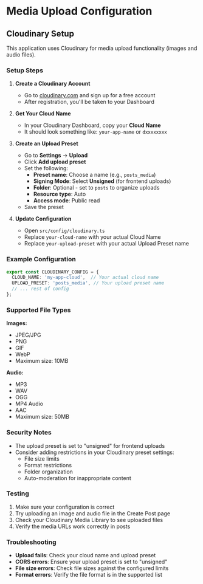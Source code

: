 # Media Upload Configuration

## Cloudinary Setup

This application uses Cloudinary for media upload functionality (images and audio files).

### Setup Steps

1. **Create a Cloudinary Account**
   - Go to [cloudinary.com](https://cloudinary.com) and sign up for a free account
   - After registration, you'll be taken to your Dashboard

2. **Get Your Cloud Name**
   - In your Cloudinary Dashboard, copy your **Cloud Name**
   - It should look something like: `your-app-name` or `dxxxxxxxx`

3. **Create an Upload Preset**
   - Go to **Settings** → **Upload**
   - Click **Add upload preset**
   - Set the following:
     - **Preset name**: Choose a name (e.g., `posts_media`)
     - **Signing Mode**: Select **Unsigned** (for frontend uploads)
     - **Folder**: Optional - set to `posts` to organize uploads
     - **Resource type**: Auto
     - **Access mode**: Public read
   - Save the preset

4. **Update Configuration**
   - Open `src/config/cloudinary.ts`
   - Replace `your-cloud-name` with your actual Cloud Name
   - Replace `your-upload-preset` with your actual Upload Preset name

### Example Configuration

```typescript
export const CLOUDINARY_CONFIG = {
  CLOUD_NAME: 'my-app-cloud',  // Your actual cloud name
  UPLOAD_PRESET: 'posts_media', // Your upload preset name
  // ... rest of config
};
```

### Supported File Types

**Images:**
- JPEG/JPG
- PNG
- GIF
- WebP
- Maximum size: 10MB

**Audio:**
- MP3
- WAV
- OGG
- MP4 Audio
- AAC
- Maximum size: 50MB

### Security Notes

- The upload preset is set to "unsigned" for frontend uploads
- Consider adding restrictions in your Cloudinary preset settings:
  - File size limits
  - Format restrictions
  - Folder organization
  - Auto-moderation for inappropriate content

### Testing

1. Make sure your configuration is correct
2. Try uploading an image and audio file in the Create Post page
3. Check your Cloudinary Media Library to see uploaded files
4. Verify the media URLs work correctly in posts

### Troubleshooting

- **Upload fails**: Check your cloud name and upload preset
- **CORS errors**: Ensure your upload preset is set to "unsigned"
- **File size errors**: Check file sizes against the configured limits
- **Format errors**: Verify the file format is in the supported list
